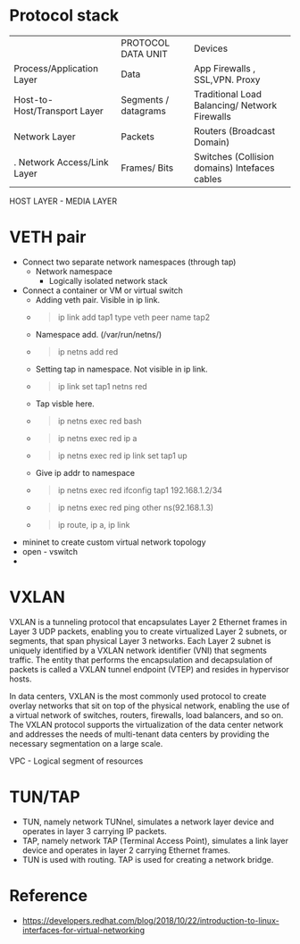 
# Protocol stack

|  |  |  |
|--|--|--|
|								| PROTOCOL DATA UNIT | Devices | 
 |  Process/Application Layer          | Data |  App Firewalls , SSL,VPN. Proxy
| Host-to-Host/Transport Layer   | Segments / datagrams |  Traditional Load Balancing/ Network Firewalls
| Network Layer                         |       Packets  |   Routers (Broadcast Domain) |    
|.  Network Access/Link Layer     |    Frames/ Bits | Switches (Collision domains) Intefaces cables

HOST LAYER - MEDIA LAYER

# VETH pair
- Connect two separate network namespaces (through tap)
    - Network namespace
        - Logically isolated network stack
- Connect a container or VM or virtual switch
    - Adding veth pair. Visible in ip link.
    - > ip link add tap1 type veth peer name tap2
    - Namespace add. (/var/run/netns/)
    - > ip netns add red
    - Setting tap in namespace. Not visible in ip link.
    - > ip link set tap1 netns red
    - Tap visble here.
    - > ip netns exec red bash
    - > ip netns exec red ip a 
    - > ip netns exec red ip link set tap1 up 
    - Give ip addr to namespace
    - > ip netns exec red ifconfig tap1 192.168.1.2/34
    - > ip netns exec red ping other ns(92.168.1.3) 
    - > ip route, ip a, ip link
- mininet to create custom  virtual network topology
- open - vswitch  
- 


# VXLAN
VXLAN is a tunneling protocol that encapsulates Layer 2 Ethernet frames in Layer 3 UDP packets, enabling you to create virtualized Layer 2 subnets, or segments, that span physical Layer 3 networks. Each Layer 2 subnet is uniquely identified by a VXLAN network identifier (VNI) that segments traffic. The entity that performs the encapsulation and decapsulation of packets is called a VXLAN tunnel endpoint (VTEP) and resides in hypervisor hosts.

In data centers, VXLAN is the most commonly used protocol to create overlay networks that sit on top of the physical network, enabling the use of a virtual network of switches, routers, firewalls, load balancers, and so on. The VXLAN protocol supports the virtualization of the data center network and addresses the needs of multi-tenant data centers by providing the necessary segmentation on a large scale.

VPC - Logical segment of resources

# TUN/TAP
- TUN, namely network TUNnel, simulates a network layer device and operates in layer 3 carrying IP packets. 
- TAP, namely network TAP (Terminal Access Point), simulates a link layer device and operates in layer 2 carrying Ethernet frames. 
- TUN is used with routing. TAP is used for creating a network bridge.


# Reference
- https://developers.redhat.com/blog/2018/10/22/introduction-to-linux-interfaces-for-virtual-networking